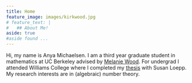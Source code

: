 ```yaml
---
title: Home
feature_image: images/kirkwood.jpg 
# feature_text: |
#   ## About Me!
aside: true
#aside found ...
---
```


Hi, my name is Anya Michaelsen. I am a third year graduate student in mathematics at UC Berkeley advised by [Melanie Wood](http://people.math.harvard.edu/~mmwood/).
For undergrad I attended Williams College where I completed my [thesis](https://arxiv.org/abs/1811.07675) with Susan Loepp.
My research interests are in (algebraic) number theory.

